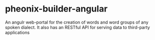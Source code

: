 # pheonix-builder-angular
An angulr web-portal for the creation of words and word groups of any spoken dialect. It also has an RESTful API for serving data to third-party applications
